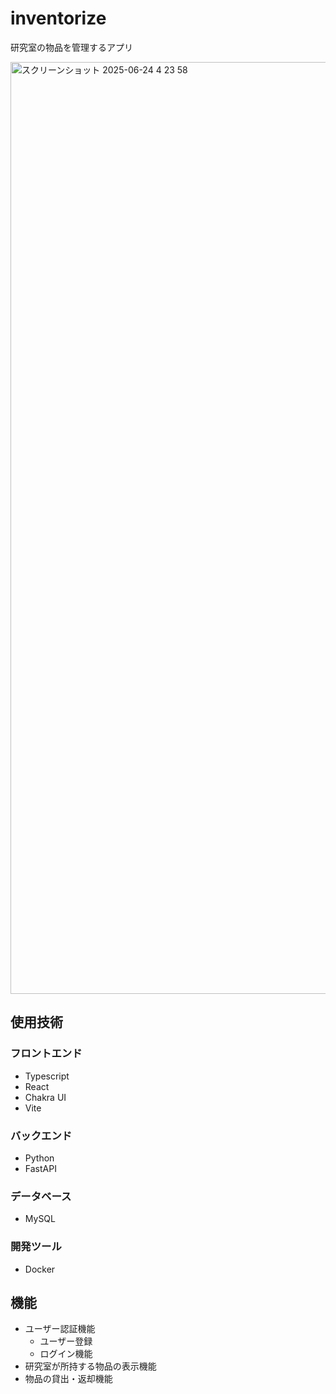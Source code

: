 # inventorize
研究室の物品を管理するアプリ

<img width="1491" alt="スクリーンショット 2025-06-24 4 23 58" src="https://github.com/user-attachments/assets/90ab2616-9d37-4268-a529-e9e6e83d749f" />

## 使用技術

### フロントエンド
- Typescript
- React
- Chakra UI
- Vite

### バックエンド
- Python
- FastAPI

### データベース
- MySQL

### 開発ツール
- Docker


## 機能
- ユーザー認証機能
  - ユーザー登録
  - ログイン機能
- 研究室が所持する物品の表示機能
- 物品の貸出・返却機能
